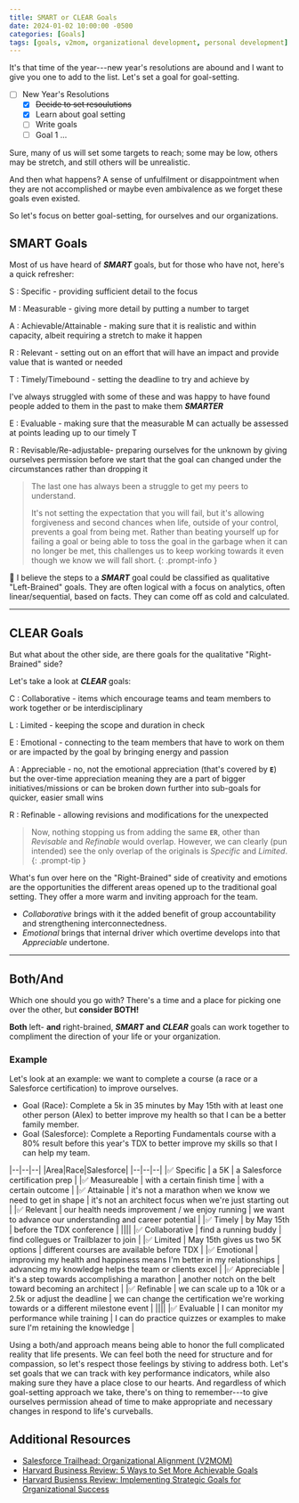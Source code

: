 ```yaml
---
title: SMART or CLEAR Goals
date: 2024-01-02 10:00:00 -0500
categories: [Goals]
tags: [goals, v2mom, organizational development, personal development]     # TAG names should always be lowercase
---
```


It's that time of the year---new year's resolutions are abound and I want to give you one to add to the list.  Let's set a goal for goal-setting.

- [ ] New Year's Resolutions
  - [x] ~~Decide to set resoulutions~~
  - [x] Learn about goal setting
  - [ ] Write goals
  - [ ] Goal 1 ...

Sure, many of us will set some targets to reach; some may be low, others may be stretch, and still others will be unrealistic.  

And then what happens?  A sense of unfulfilment or disappointment  when they are not accomplished or maybe even ambivalence as we forget these goals even existed.

So let's focus on better goal-setting, for ourselves and our organizations.

## SMART Goals

Most of us have heard of ***SMART*** goals, but for those who have not, here's a quick refresher:

S
: Specific - providing sufficient detail to the focus

M
: Measurable - giving more detail by putting a number to target

A
: Achievable/Attainable - making sure that it is realistic and within capacity, albeit requiring a stretch to make it happen

R
: Relevant - setting out on an effort that will have an impact and provide value that is wanted or needed

T
: Timely/Timebound - setting the deadline to try and achieve by

I've always struggled with some of these and was happy to have found people added to them in the past to make them ***SMARTER***

E
: Evaluable - making sure that the measurable M can actually be assessed at points leading up to our timely T

R
: Revisable/Re-adjustable- preparing ourselves for the unknown by giving ourselves permission before we start that the goal can changed under the circumstances rather than dropping it

> The last one has always been a struggle to get my peers to understand.
>
> It's not setting the expectation that you will fail, but it's allowing forgiveness and second chances when life, outside of your control, prevents a goal from being met. Rather than beating yourself up for failing a goal or being able to toss the goal in the garbage when it can no longer be met, this challenges us to keep working towards it even though we know we will fall short.
{: .prompt-info }

💭 I believe the steps to a ***SMART*** goal could be classified as qualitative "Left-Brained" goals. They are often logical with a focus on analytics, often linear/sequential, based on facts.  They can come off as cold and calculated.

---

## CLEAR Goals

But what about the other side, are there goals for the qualitative "Right-Brained" side?

Let's take a look at ***CLEAR*** goals:

C
: Collaborative - items which encourage teams and team members to work together or be interdisciplinary

L
: Limited - keeping the scope and duration in check

E
: Emotional - connecting to the team members that have to work on them or are impacted by the goal by bringing energy and passion

A
: Appreciable - no, not the emotional appreciation (that's covered by **`E`**) but the over-time appreciation meaning they are a part of bigger initiatives/missions or can be broken down further into sub-goals for quicker, easier small wins

R
: Refinable - allowing revisions and modifications for the unexpected

> Now, nothing stopping us from adding the same **`ER`**, other than _Revisable_ and _Refinable_ would overlap. However, we can clearly (pun intended) see the only overlap of the originals is _Specific_ and _Limited_.
{: .prompt-tip }

What's fun over here on the "Right-Brained" side of creativity and emotions are the opportunities the different areas opened up to the traditional goal setting.  They offer a more warm and inviting approach for the team.

- _Collaborative_ brings with it the added benefit of group accountability and strengthening interconnectedness.
- _Emotional_ brings that internal driver which overtime develops into that _Appreciable_ undertone.

---

## Both/And

Which one should you go with? There's a time and a place for picking one over the other, but **consider BOTH!**

**Both** left- **and** right-brained, ***SMART*** **and** ***CLEAR*** goals can work together to compliment the direction of your life or your organization.

### Example

Let's look at an example:  we want to complete a course (a race or a Salesforce certification) to improve ourselves.

- Goal (Race): Complete a 5k in 35 minutes by May 15th with at least one other person (Alex) to better improve my health so that I can be a better family member.
- Goal (Salesforce): Complete a Reporting Fundamentals course with a 80% result before this year's TDX to better improve my skills so that I can help my team.

|--|--|--|
|Area|Race|Salesforce|
|--|--|--|
|✅ Specific | a 5K | a Salesforce certification prep |
|✅ Measureable | with a certain finish time | with a certain outcome |
|✅ Attainable | it's not a marathon when we know we need to get in shape | it's not an architect focus when we're just starting out |
|✅ Relevant | our health needs improvement / we enjoy running | we want to advance our understanding and career potential |
|✅ Timely | by May 15th | before the TDX conference |
||||
|✅ Collaborative | find a running buddy | find collegues or Trailblazer to join |
|✅ Limited | May 15th gives us two 5K options | different courses are available before TDX |
|✅ Emotional | improving my health and happiness means I'm better in my relationships | advancing my knowledge helps the team or clients excel |
|✅ Appreciable | it's a step towards accomplishing a marathon | another notch on the belt toward becoming an architect |
|✅ Refinable | we can scale up to a 10k or a 2.5k or adjust the deadline | we can change the certification we're working towards or a different milestone event |
||||
|✅ Evaluable | I can monitor my performance while training | I can do practice quizzes or examples to make sure I'm retaining the knowledge |

Using a both/and approach means being able to honor the full complicated reality that life presents.  We can feel both the need for structure and for compassion, so let's respect those feelings by stiving to address both.  Let's set goals that we can track with key performance indicators, while also making sure they have a place close to our hearts.  And regardless of which goal-setting approach we take, there's on thing to remember---to give ourselves permission ahead of time to make appropriate and necessary changes in respond to life's curveballs.

## Additional Resources

- [Salesforce Trailhead: Organizational Alignment (V2MOM)](https://trailhead.salesforce.com/content/learn/modules/manage_the_sfdc_organizational_alignment_v2mom?trail_id=manage_the_salesforce_way)
- [Harvard Business Review: 5 Ways to Set More Achievable Goals](https://hbr.org/2022/08/5-ways-to-set-more-achievable-goals)
- [Harvard Busienss Review: Implementing Strategic Goals for Organizational Success](https://hbr.org/sponsored/2022/09/implementing-strategic-goals-for-organizational-success)
